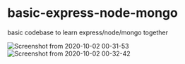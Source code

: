 # basic-express-node-mongo
basic codebase to learn express/node/mongo together


![Screenshot from 2020-10-02 00-31-53](https://user-images.githubusercontent.com/47599526/94851982-d56f6000-0446-11eb-9533-fb9797e7e9d9.png)
![Screenshot from 2020-10-02 00-32-42](https://user-images.githubusercontent.com/47599526/94851988-d7392380-0446-11eb-82e3-3a7802d61369.png)
